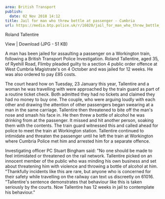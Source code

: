 ```yaml
area: British Transport
publish:
  date: 02 Nov 2018 14:12
title: Jail for man who threw bottle at passenger - Cumbria
url: https://media.btp.police.uk/r/16020/jail_for_man_who_threw_bottle_at_passenger_-_cumb
```

Roland Tallentire

View | Download (JPG - 51 KB)

A man has been jailed for assaulting a passenger on a Workington train, following a British Transport Police Investigation.
Roland Tallentire, aged 35, of Ryehill Road, Flimby pleaded guilty to a section 4 public order offence at West Cumbria Magistrate's on 4 October and was jailed for 12 weeks. He was also ordered to pay £85 costs.

The court heard how on Tuesday, 23 January this year, Tallentire and a woman he was travelling with were approached by the train guard as part of a routine ticket check. Both admitted they had no tickets and claimed they had no money to buy one.
The couple, who were arguing loudly with each other and drawing the attention of other passengers began swearing at a man in the same carriage.
Tallentire then threatened to bite off the man's nose and smash his face in.
He then threw a bottle of alcohol he was drinking from at the passenger. It missed and hit another person, soaking them with the contents.
The train guard witnessed this and called ahead for police to meet the train at Workington station.
Tallentire continued to intimidate and threaten the passenger until he left the train at Workington where Cumbria Police met him and arrested him for a separate offence.

Investigating officer PC Stuart Bingham said: "No one should be made to feel intimidated or threatened on the rail network. Tallentire picked on an innocent member of the public who was minding his own business and set about threatening him with violence and throwing a bottle of alcohol at him.
"Thankfully incidents like this are rare, but anyone who is concerned for their safety while travelling on the railway can text us discreetly on 61016.
"Tallentire's sentence demonstrates that behaviour like this is taken seriously by the courts. Now Tallentire has 12 weeks in jail to contemplate his behaviour."
